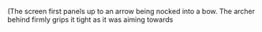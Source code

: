 (The screen first panels up to an arrow being nocked into a bow. The archer behind firmly grips it tight as it was aiming towards 